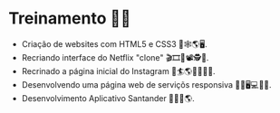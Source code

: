 # Treinamento 👨‍💻️
  
- Criação de websites com HTML5 e CSS3 🚀️🕸️🌎️🖥️.
- Recriando interface do Netflix "clone" 🎬️🎞️🎥️📽️🕵️📜️.
- Recrinado a página inicial do Instagram 📲️🏄️🌎️📸️💬️👨‍💻️.
- Desenvolvendo uma página web de serviçõs responsiva 👨‍💻️🖥️💻️📱️🚀️.
- Desenvolvimento Aplicativo Santander 👨‍💻️📱️🌎️.
